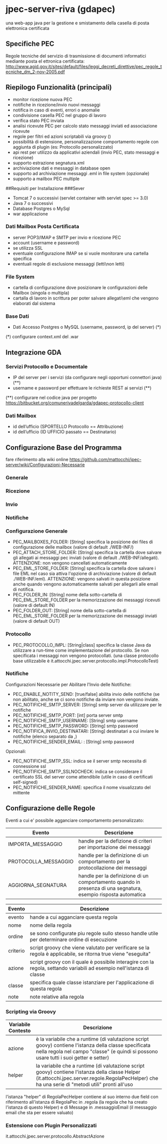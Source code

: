# jpec-server-riva (gdapec)
una web-app java per la gestione e smistamento della casella di posta elettronica certificata

## Specifiche PEC
Regole tecniche del servizio di trasmissione di documenti informatici mediante posta el ettronica certificata: 
http://www.agid.gov.it/sites/default/files/leggi_decreti_direttive/pec_regole_tecniche_dm_2-nov-2005.pdf

## Riepilogo Funzionalità (principali)
- monitor ricezione nuova PEC
- notifiche in ricezione/invio nuovi messaggi
- notifica in caso di eventi, errori o anomalie
- condivisione casella PEC nel gruppo di lavoro
- verifica stato PEC inviata
- analisi ricevute PEC per calcolo stato messaggi inviati ed associazione ricevute
- regole per filtri ed azioni scriptabili via groovy ()
- possibilità di estensione, personalizzazione comportamento regole con aggiunta di plugin (es: Protocollo personalizzato)
- api rest per utilizzo da applicativi aziendali (invio PEC, stato messaggi e ricezione)
- supporto estrazione segnatura.xml
- archiviazione dati e messaggi in database open
- supporto ad archiviazione messaggi .eml in file system (opzionale)
- supporto a mailbox PEC multiple

##Requisiti per Installazione
###Sever
* Tomcat 7 o successivi (servlet container with servlet spec >= 3.0)
* Java 7 o successivi
* Database Postgres o MySql
* war applicazione

### Dati Mailbox Posta Certificata
* server POP3/IMAP e SMTP per invio e ricezione PEC
* account (username e password)
* se utilizza SSL
* eventuale configurazione IMAP se si vuole monitorare una cartella specifica
* eventuali regole di esclusione messaggi (letti\non letti)

### File System
* cartella di configurazione dove posizionare le configurazioni delle Mailbox (singola o multipla)
* cartalla di lavoro in scrittura per poter salvare allegati\eml che vengono elaborati dal sistema

### Base Dati
* Dati Accesso Postgres o MySQL (username, password, ip del server) (*)

(*) configurare context.xml del .war

## Integrazione GDA
### Servizi Protocollo e Documentale
* IP del server per i servizi (da configurare negli opportuni connettori java) (**)
* username e password per effettuare le richieste REST ai servizi (**)

(**) configurare nel codice java per progetto https://bitbucket.org/comunerivadelgarda/gdapec-protocollo-client

### Dati Mailbox
* id dell’ufficio (SPORTELLO Protocollo == Attribuzione)
* id dell’ufficio (ID UFFICIO passato == Destinatario)

## Configurazione Base del Programma
fare riferimento alla wiki online https://github.com/mattocchi/jpec-server/wiki/Configurazioni-Necessarie


### Generale

### Ricezione

### Invio

### Notifiche


### Configurazione Generale
* PEC_MAILBOXES_FOLDER: [String] specifica la posizione dei files di configurazione delle mailbox (valore di default ./WEB-INF/)
* PEC_ATTACH_STORE_FOLDER: [String] specifica la cartella dove salvare gli allegati ai messaggi pec inviati (valore di default ./WEB-INF/allegati). ATTENZIONE: non vengono cancellati automaticamente
* PEC_EML_STORE_FOLDER: [String] specifica la cartella dove salvare i file EML nel caso sia attiva l'opzione di archiviazione (valore di default ./WEB-INF/eml). ATTENZIONE: vengono salvati in questa posizione anche quando vengono automaticamente salvati per allegarli  alle email di notifica.
* PEC_FOLDER_IN: [String] nome della sotto-cartella di PEC_EML_STORE_FOLDER per la memorizzazione dei messaggi ricevuti (valore di default IN)
* PEC_FOLDER_OUT: [String] nome della sotto-cartella di PEC_EML_STORE_FOLDER per la memorizzazione dei messaggi inviati (valore di default OUT)

### Protocollo
* PEC_PROTOCOLLO_IMPL: [String|class] specifica la classe Java da utilizzare a run-time come implementazione del protocollo. Se non specificata i messaggi non vengono protocollati. (una classe protocollo base utilizzabile è it.attocchi.jpec.server.protocollo.impl.ProtocolloTest)

### Notifiche
Configurazioni Necessarie per Abilitare l'Invio delle Notifiche:
* PEC_ENABLE_NOTITY_SEND: [true/false] abilita invio delle notifiche (se non abilitato, anche se ci sono notifiche da inviare non vengono inviate.
* PEC_NOTIFICHE_SMTP_SERVER: [String] smtp server da utilizzare per le notifiche
* PEC_NOTIFICHE_SMTP_PORT: [int] porta server smtp
* PEC_NOTIFICHE_SMTP_USERNAME: [String] smtp username
* PEC_NOTIFICHE_SMTP_PASSWORD: [String] smtp password
* PEC_NOTIFICA_INVIO_DESTINATARI: [String] destinatari a cui inviare le notifiche (elenco separato da ,)
* PEC_NOTIFICHE_SENDER_EMAIL: : [String] smtp password

Opzionali:
* PEC_NOTIFICHE_SMTP_SSL: indica se il server smtp necessita di connessione ssl
* PEC_NOTIFICHE_SMTP_SSLNOCHECK: indica se considerare il certificato SSL del server come attendibile (utile in caso di certificati self-signed)
* PEC_NOTIFICHE_SENDER_NAME: specifica il nome visualizzato del mittente

## Configurazione delle Regole
Eventi a cui e' possibile agganciare comportamento personalizzato:

| Evento | Descrizione |
| --- | --- |
|IMPORTA_MESSAGGIO|handle per la defizione di criteri per importazione dei messaggi|
|PROTOCOLLA_MESSAGGIO|handle per la  definizione di un comportamento per la protocollazione dei messaggi|
|AGGIORNA_SEGNATURA|handle per la definizione di un comportamento quando in presenza di una segnatura, esempio risposta automatica|

| Evento | Descrizione |
| --- | --- |
|evento|hande a cui agganciare questa regola|
|nome|nome della regola|
|ordine|se sono configurate piu regole sullo stesso handle utile per determinare ordine di esecuzione|
|criterio|script groovy che viene valutato per verificare se la regola è applicabile, se ritorna true viene "eseguita"|
|azione|script groovy con il quale è possibile interagire con la regola, settando variabili ad esempio nell'istanza di classe|
|classe|specifica quale classe istanziare per l'applicazione di questa regola|
|note|note relative alla regola|



### Scripting via Groovy

| Variabile Contesto | Descrizione |
| --- | --- |
|azione|è la variabile che a runtime (di valutazione script goovy) contiene l'istanza della classe specificata nella regola nel campo "classe" (e quindi si possono usare tutti i suoi getter e setter)|
|helper|la variabile che a runtime (di valutazione script goovy) contiene l'istanza della classe Helper (it.attocchi.jpec.server.regole.RegolaPecHelper) che ha una serie di "metodi utili" pronti all'uso|

l'istanza "helper" di RegolaPecHelper contiene al suo interno due field con riferimento all'istanza di RegolaPec in .regola (la regola che ha creato l'istanza di questo Helper) e di Message in .messaggioEmail (il messaggio email che sta per essere valuato)

### Estensione con Plugin Personalizzati

it.attocchi.jpec.server.protocollo.AbstractAzione
